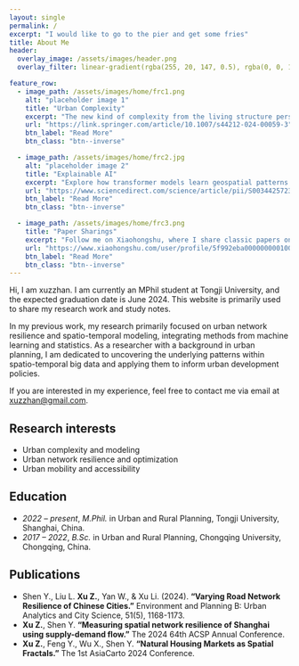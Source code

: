 ```yaml
---
layout: single
permalink: /
excerpt: "I would like to go to the pier and get some fries"
title: About Me
header:
  overlay_image: /assets/images/header.png
  overlay_filter: linear-gradient(rgba(255, 20, 147, 0.5), rgba(0, 0, 128, 0.5))

feature_row:
  - image_path: /assets/images/home/frc1.png
    alt: "placeholder image 1"
    title: "Urban Complexity"
    excerpt: "The new kind of complexity from the living structure perspective that bridges space and mind."
    url: "https://link.springer.com/article/10.1007/s44212-024-00059-3"
    btn_label: "Read More"
    btn_class: "btn--inverse"

  - image_path: /assets/images/home/frc2.jpg
    alt: "placeholder image 2"
    title: "Explainable AI"
    excerpt: "Explore how transformer models learn geospatial patterns from remote sensing imagery."
    url: "https://www.sciencedirect.com/science/article/pii/S0034425723004352?via%3Dihub"
    btn_label: "Read More"
    btn_class: "btn--inverse"

  - image_path: /assets/images/home/frc3.png
    title: "Paper Sharings"
    excerpt: "Follow me on Xiaohongshu, where I share classic papers on complexity science, urban science, and more."
    url: "https://www.xiaohongshu.com/user/profile/5f992eba000000000100be1c?xhsshare=CopyLink&appuid=5f992eba000000000100be1c&apptime=1732421694&share_id=cc6e2d31b418464391bd07d939c041a8"
    btn_label: "Read More"
    btn_class: "btn--inverse"
---
```


Hi, I am xuzzhan. I am currently an MPhil student at Tongji University, and the expected graduation date is June 2024. This website is primarily used to share my research work and study notes. 

In my previous work, my research primarily focused on urban network resilience and spatio-temporal modeling, integrating methods from machine learning and statistics. As a researcher with a background in urban planning, I am dedicated to uncovering the underlying patterns within spatio-temporal big data and applying them to inform urban development policies. 

If you are interested in my experience, feel free to contact me via email at [xuzzhan@gmail.com](mailto:xuzzhan@gmail.com).

## Research interests

- Urban complexity and modeling
- Urban network resilience and optimization
- Urban mobility and accessibility

## Education
- *2022 – present*, *M.Phil.* in Urban and Rural Planning, Tongji University, Shanghai, China.
- *2017 – 2022*, *B.Sc.* in Urban and Rural Planning, Chongqing University, Chongqing, China.


## Publications
- Shen Y., Liu L. **Xu Z.**, Yan W., & Xu Li. (2024). **“Varying Road Network Resilience of Chinese Cities.”** Environment and Planning B: Urban Analytics and City Science, 51(5), 1168-1173.
- **Xu Z.**, Shen Y. **“Measuring spatial network resilience of Shanghai using supply-demand flow.”** The 2024 64th ACSP Annual Conference.
- **Xu Z.**, Feng Y., Wu X., Shen Y. **“Natural Housing Markets as Spatial Fractals.”** The 1st  AsiaCarto 2024 Conference.
